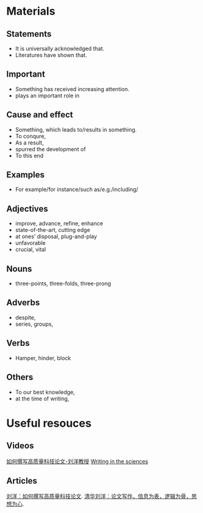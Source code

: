 # Materials
## Statements
- It is universally acknowledged that.
- Literatures have shown that.

## Important
- Something has received increasing attention.
- plays an important role in

## Cause and effect
- Something, which leads to/results in something.
- To conqure,
- As a result,
- spurred the development of
- To this end

## Examples
- For example/for instance/such as/e.g./including/

## Adjectives
- improve, advance, refine, enhance
- state-of-the-art, cutting edge
- at ones’ disposal, plug-and-play
- unfavorable
- crucial, vital

## Nouns
- three-points, three-folds, three-prong


## Adverbs
- despite, 
- series, groups,  

## Verbs
- Hamper, hinder, block

## Others
- To our best knowledge,
- at the time of writing,

# Useful resouces
## Videos
[如何撰写高质量科技论文-刘洋教授](https://www.bilibili.com/video/BV1HY411G7y8/?spm_id_from=333.337.search-card.all.click)
[Writing in the sciences](https://www.bilibili.com/video/BV1cW4y1W74w/)
## Articles
[刘洋：如何撰写高质量科技论文](https://zhuanlan.zhihu.com/p/378054334).
[清华刘洋：论文写作，信息为表，逻辑为骨，思想为心](https://zhuanlan.zhihu.com/p/391741805).